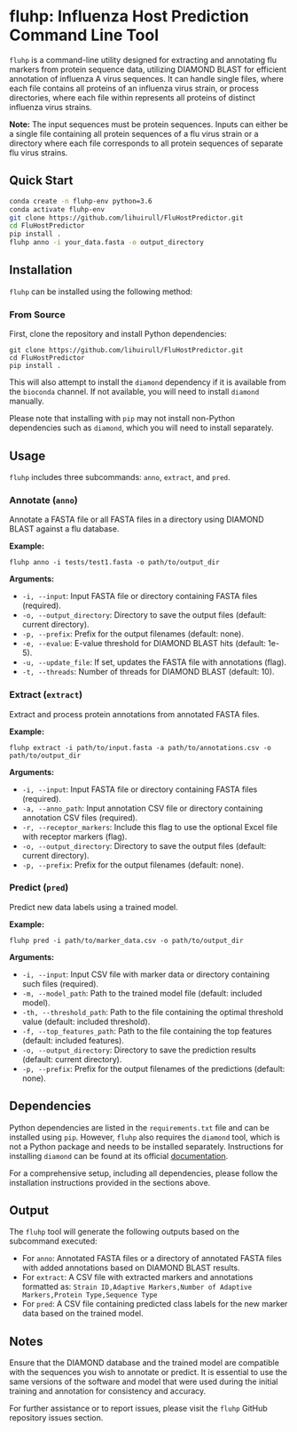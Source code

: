 # fluhp: Influenza Host Prediction Command Line Tool

`fluhp` is a command-line utility designed for extracting and annotating flu markers from protein sequence data, utilizing DIAMOND BLAST for efficient annotation of influenza A virus sequences. It can handle single files, where each file contains all proteins of an influenza virus strain, or process directories, where each file within represents all proteins of distinct influenza virus strains.

**Note:** The input sequences must be protein sequences. Inputs can either be a single file containing all protein sequences of a flu virus strain or a directory where each file corresponds to all protein sequences of separate flu virus strains.

## Quick Start

```bash
conda create -n fluhp-env python=3.6
conda activate fluhp-env
git clone https://github.com/lihuirull/FluHostPredictor.git
cd FluHostPredictor
pip install .
fluhp anno -i your_data.fasta -o output_directory
```

## Installation

`fluhp` can be installed using the following method:

### From Source

First, clone the repository and install Python dependencies:

```shell
git clone https://github.com/lihuirull/FluHostPredictor.git
cd FluHostPredictor
pip install .
```

This will also attempt to install the `diamond` dependency if it is available from the `bioconda` channel. If not available, you will need to install `diamond` manually.

Please note that installing with `pip` may not install non-Python dependencies such as `diamond`, which you will need to install separately.

## Usage

`fluhp` includes three subcommands: `anno`, `extract`, and `pred`.

### Annotate (`anno`)

Annotate a FASTA file or all FASTA files in a directory using DIAMOND BLAST against a flu database.

**Example:**

```shell
fluhp anno -i tests/test1.fasta -o path/to/output_dir
```

**Arguments:**

- `-i, --input`: Input FASTA file or directory containing FASTA files (required).
- `-o, --output_directory`: Directory to save the output files (default: current directory).
- `-p, --prefix`: Prefix for the output filenames (default: none).
- `-e, --evalue`: E-value threshold for DIAMOND BLAST hits (default: 1e-5).
- `-u, --update_file`: If set, updates the FASTA file with annotations (flag).
- `-t, --threads`: Number of threads for DIAMOND BLAST (default: 10).

### Extract (`extract`)

Extract and process protein annotations from annotated FASTA files.

**Example:**

```shell
fluhp extract -i path/to/input.fasta -a path/to/annotations.csv -o path/to/output_dir
```

**Arguments:**

- `-i, --input`: Input FASTA file or directory containing FASTA files (required).
- `-a, --anno_path`: Input annotation CSV file or directory containing annotation CSV files (required).
- `-r, --receptor_markers`: Include this flag to use the optional Excel file with receptor markers (flag).
- `-o, --output_directory`: Directory to save the output files (default: current directory).
- `-p, --prefix`: Prefix for the output filenames (default: none).

### Predict (`pred`)

Predict new data labels using a trained model.

**Example:**

```shell
fluhp pred -i path/to/marker_data.csv -o path/to/output_dir
```

**Arguments:**

- `-i, --input`: Input CSV file with marker data or directory containing such files (required).
- `-m, --model_path`: Path to the trained model file (default: included model).
- `-th, --threshold_path`: Path to the file containing the optimal threshold value (default: included threshold).
- `-f, --top_features_path`: Path to the file containing the top features (default: included features).
- `-o, --output_directory`: Directory to save the prediction results (default: current directory).
- `-p, --prefix`: Prefix for the output filenames of the predictions (default: none).

## Dependencies

Python dependencies are listed in the `requirements.txt` file and can be installed using `pip`. However, `fluhp` also requires the `diamond` tool, which is not a Python package and needs to be installed separately. Instructions for installing `diamond` can be found at its official [documentation](https://github.com/bbuchfink/diamond/wiki).

For a comprehensive setup, including all dependencies, please follow the installation instructions provided in the sections above.

## Output

The `fluhp` tool will generate the following outputs based on the subcommand executed:

- For `anno`: Annotated FASTA files or a directory of annotated FASTA files with added annotations based on DIAMOND BLAST results.
- For `extract`: A CSV file with extracted markers and annotations formatted as: `Strain ID,Adaptive Markers,Number of Adaptive Markers,Protein Type,Sequence Type`
- For `pred`: A CSV file containing predicted class labels for the new marker data based on the trained model.

## Notes

Ensure that the DIAMOND database and the trained model are compatible with the sequences you wish to annotate or predict. It is essential to use the same versions of the software and model that were used during the initial training and annotation for consistency and accuracy.

For further assistance or to report issues, please visit the `fluhp` GitHub repository issues section.